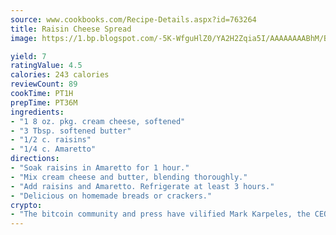 ```yaml
---
source: www.cookbooks.com/Recipe-Details.aspx?id=763264
title: Raisin Cheese Spread 
image: https://1.bp.blogspot.com/-5K-WfguHlZ0/YA2H2Zqia5I/AAAAAAAABhM/Bdgu68p4aG0Q6jWdy3eGaUXSKw5p3sdxwCLcBGAsYHQ/s324/7.png

yield: 7
ratingValue: 4.5
calories: 243 calories
reviewCount: 89
cookTime: PT1H
prepTime: PT36M
ingredients:
- "1 8 oz. pkg. cream cheese, softened"
- "3 Tbsp. softened butter"
- "1/2 c. raisins"
- "1/4 c. Amaretto"
directions:
- "Soak raisins in Amaretto for 1 hour."
- "Mix cream cheese and butter, blending thoroughly."
- "Add raisins and Amaretto. Refrigerate at least 3 hours."
- "Delicious on homemade breads or crackers."
crypto:
- "The bitcoin community and press have vilified Mark Karpeles, the CEO of Mt. Gox, as a clown and a con man."
---
```

